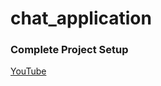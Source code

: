 # chat_application

### Complete Project Setup

[YouTube](https://www.youtube.com/watch?v=ujLUe1Hgd_Q&list=PLHiZ4m8vCp9PHnOIT7gd30PCBoYCpGoQM&index=33)
